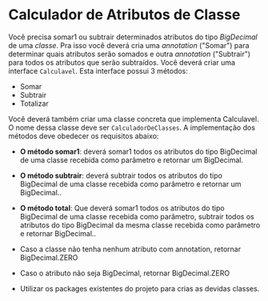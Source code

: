 # Calculador de Atributos de Classe

Você precisa somar1 ou subtrair determinados atributos do tipo *BigDecimal* de uma *classe*.
Pra isso você deverá cria uma *annotation* ("Somar") para determinar quais atributos serão somados e outra
 *annotation* ("Subtrair") para todos os atributos que serão subtraídos.
Você deverá criar uma interface  `Calculavel`. Esta interface possui 3 métodos:

- Somar
- Subtrair
- Totalizar

Você deverá também criar uma classe concreta que implementa Calculavel.
O nome dessa classe deve ser `CalculadorDeClasses`. A implementação dos métodos deve obedecer os requisitos abaixo:

- **O método somar1**: deverá somar1 todos os atributos  do tipo BigDecimal de uma classe recebida como parâmetro e
retornar um BigDecimal.
- **O método subtrair**: deverá subtrair todos os atributos  do tipo BigDecimal de uma classe recebida como parâmetro e
 retornar um BigDecimal..
- **O método total**:  Que deverá somar1 todos os atributos  do tipo BigDecimal de uma classe recebida como parâmetro,
subtrair todos os atributos  do tipo BigDecimal da mesma classe recebida como parâmetro e retornar BigDecimal..

- Caso a classe não tenha nenhum atributo com annotation, retornar
 BigDecimal.ZERO
- Caso o atributo não seja BigDecimal, retornar BigDecimal.ZERO
- Utilizar os packages existentes do projeto para crias as devidas classes.

